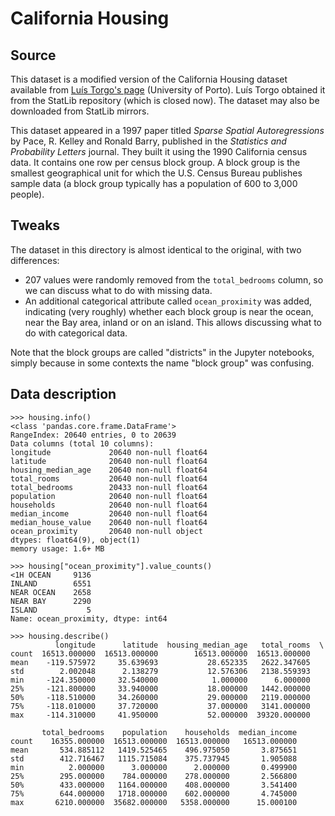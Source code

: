 # California Housing

## Source
This dataset is a modified version of the California Housing dataset available from [Luís Torgo's page](http://www.dcc.fc.up.pt/~ltorgo/Regression/cal_housing.html) (University of Porto). Luís Torgo obtained it from the StatLib repository (which is closed now). The dataset may also be downloaded from StatLib mirrors.

This dataset appeared in a 1997 paper titled *Sparse Spatial Autoregressions* by Pace, R. Kelley and Ronald Barry, published in the *Statistics and Probability Letters* journal. They built it using the 1990 California census data. It contains one row per census block group. A block group is the smallest geographical unit for which the U.S. Census Bureau publishes sample data (a block group typically has a population of 600 to 3,000 people).

## Tweaks
The dataset in this directory is almost identical to the original, with two differences:

* 207 values were randomly removed from the `total_bedrooms` column, so we can discuss what to do with missing data.
* An additional categorical attribute called `ocean_proximity` was added, indicating (very roughly) whether each block group is near the ocean, near the Bay area, inland or on an island. This allows discussing what to do with categorical data.

Note that the block groups are called "districts" in the Jupyter notebooks, simply because in some contexts the name "block group" was confusing.

## Data description

    >>> housing.info()
    <class 'pandas.core.frame.DataFrame'>
    RangeIndex: 20640 entries, 0 to 20639
    Data columns (total 10 columns):
    longitude             20640 non-null float64
    latitude              20640 non-null float64
    housing_median_age    20640 non-null float64
    total_rooms           20640 non-null float64
    total_bedrooms        20433 non-null float64
    population            20640 non-null float64
    households            20640 non-null float64
    median_income         20640 non-null float64
    median_house_value    20640 non-null float64
    ocean_proximity       20640 non-null object
    dtypes: float64(9), object(1)
    memory usage: 1.6+ MB
    
    >>> housing["ocean_proximity"].value_counts()
    <1H OCEAN     9136
    INLAND        6551
    NEAR OCEAN    2658
    NEAR BAY      2290
    ISLAND           5
    Name: ocean_proximity, dtype: int64
    
    >>> housing.describe()
              longitude      latitude  housing_median_age   total_rooms  \
    count  16513.000000  16513.000000        16513.000000  16513.000000   
    mean    -119.575972     35.639693           28.652335   2622.347605   
    std        2.002048      2.138279           12.576306   2138.559393   
    min     -124.350000     32.540000            1.000000      6.000000   
    25%     -121.800000     33.940000           18.000000   1442.000000   
    50%     -118.510000     34.260000           29.000000   2119.000000   
    75%     -118.010000     37.720000           37.000000   3141.000000   
    max     -114.310000     41.950000           52.000000  39320.000000   

           total_bedrooms    population    households  median_income  
    count    16355.000000  16513.000000  16513.000000   16513.000000  
    mean       534.885112   1419.525465    496.975050       3.875651  
    std        412.716467   1115.715084    375.737945       1.905088  
    min          2.000000      3.000000      2.000000       0.499900  
    25%        295.000000    784.000000    278.000000       2.566800  
    50%        433.000000   1164.000000    408.000000       3.541400  
    75%        644.000000   1718.000000    602.000000       4.745000  
    max       6210.000000  35682.000000   5358.000000      15.000100
 

